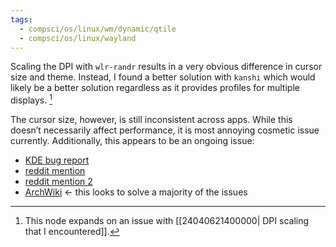 ```yaml
---
tags:
  - compsci/os/linux/wm/dynamic/qtile
  - compsci/os/linux/wayland
---
```

Scaling the DPI with `wlr-randr` results in a very obvious difference in cursor size and theme. Instead, I found a better solution with `kanshi` which would likely be a better solution regardless as it provides profiles for multiple displays. [^1]

The cursor size, however, is still inconsistent across apps. While this doesn’t necessarily affect performance, it is most annoying cosmetic issue currently. Additionally, this appears to be an ongoing issue:
- [KDE bug report](https://bugs.kde.org/show_bug.cgi?id=459161)
- [reddit mention](https://www.reddit.com/r/kde/comments/133dkad/gtk_mouse_scaling_on_wayland/?rdt=60852)
- [reddit mention 2](https://www.reddit.com/r/qtile/comments/ymbpsa/cursor_change_while_hovering_over_clickable/)
- [ArchWiki](https://wiki.archlinux.org/title/Cursor_themes) ← this looks to solve a majority of the issues

[^1]: This node expands on an issue with [[24040621400000| DPI scaling that I encountered]].